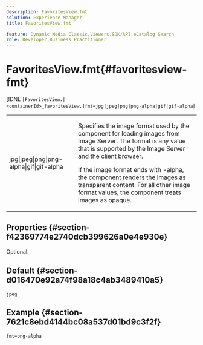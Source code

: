 ```yaml
---
description: FavoritesView.fmt
solution: Experience Manager
title: FavoritesView.fmt

feature: Dynamic Media Classic,Viewers,SDK/API,eCatalog Search
role: Developer,Business Practitioner
---
```


# FavoritesView.fmt{#favoritesview-fmt}

[!DNL `[FavoritesView.|<containerId>_favoritesView.]fmt=jpg|jpeg|png|png-alpha|gif|gif-alpha`]

<table id="table_2B109D2F91E64B5382B31921C3780FA5"> 
 <tbody> 
  <tr> 
   <td colname="col1"> <p><span class="codeph"> jpg|jpeg|png|png-alpha|gif|gif-alpha</span> </p> </td> 
   <td colname="col2"> <p> Specifies the image format used by the component for loading images from Image Server. The format is any value that is supported by the Image Server and the client browser. </p> <p>If the image format ends with <span class="codeph"> -alpha</span>, the component renders the images as transparent content. For all other image format values, the component treats images as opaque. </p> </td> 
  </tr> 
 </tbody> 
</table>

## Properties {#section-f42369774e2740dcb399626a0e4e930e}

Optional.

## Default {#section-d016470e92a74f98a18c4ab3489410a5}

`jpeg`

## Example {#section-7621c8ebd4144bc08a537d01bd9c3f2f}

`fmt=png-alpha`
